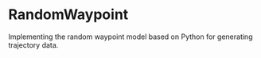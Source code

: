 # RandomWaypoint
Implementing the random waypoint model based on Python for generating trajectory data.
